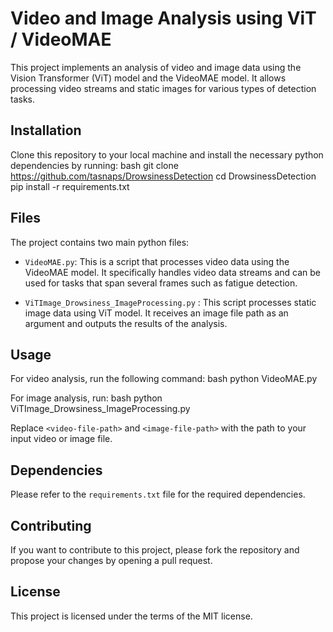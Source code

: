 # Video and Image Analysis using ViT / VideoMAE

This project implements an analysis of video and image data using the Vision Transformer (ViT) model and the VideoMAE model. It allows processing video streams and static images for various types of detection tasks.

## Installation

Clone this repository to your local machine and install the necessary python dependencies by running:
bash git clone https://github.com/tasnaps/DrowsinessDetection 
cd DrowsinessDetection 
pip install -r requirements.txt

## Files

The project contains two main python files:

- `VideoMAE.py`: This is a script that processes video data using the VideoMAE model. It specifically handles video data streams and can be used for tasks that span several frames such as fatigue detection.

- `ViTImage_Drowsiness_ImageProcessing.py` : This script processes static image data using ViT model. It receives an image file path as an argument and outputs the results of the analysis.

## Usage

For video analysis, run the following command: bash python VideoMAE.py <video-file-path>

For image analysis, run: bash python ViTImage_Drowsiness_ImageProcessing.py <image-file-path>

Replace `<video-file-path>` and `<image-file-path>` with the path to your input video or image file.

## Dependencies

Please refer to the `requirements.txt` file for the required dependencies.

## Contributing

If you want to contribute to this project, please fork the repository and propose your changes by opening a pull request.

## License

This project is licensed under the terms of the MIT license.
